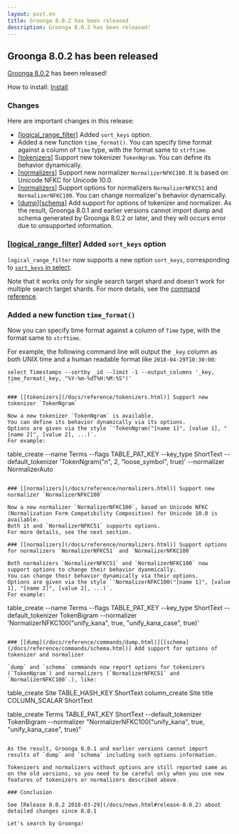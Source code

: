 ```yaml
---
layout: post.en
title: Groonga 8.0.2 has been released
description: Groonga 8.0.2 has been released!
---
```


## Groonga 8.0.2 has been released

[Groonga 8.0.2](/docs/news.html#release-8.0.2) has been released!

How to install: [Install](/docs/install.html)

### Changes

Here are important changes in this release:

  * [[logical_range_filter](/docs/reference/commands/logical_range_filter.html)] Added `sort_keys` option.
  * Added a new function `time_format()`. You can specify time format against a column of `Time` type, with the format same to `strftime`.
  * [[tokenizers](/docs/reference/tokenizers.html)] Support new tokenizer `TokenNgram`. You can define its behavior dynamically.
  * [[normalizers](/docs/reference/normalizers.html)] Support new normalizer `NormalizerNFKC100`. It is based on Unicode NFKC for Unicode 10.0.
  * [[normalizers](/docs/reference/normalizers.html)] Support options for normalizers `NormalizerNFKC51` and `NormalizerNFKC100`. You can change normalizer's behavior dynamically.
  * [[dump](/docs/reference/commands/dump.html)][[schema](/docs/reference/commands/schema.html)] Add support for options of tokenizer and normalizer. As the result, Groonga 8.0.1 and earlier versions cannot import dump and schema generated by Groonga 8.0.2 or later, and they will occurs error due to unsupported information.


### [[logical_range_filter](/docs/reference/commands/logical_range_filter.html)] Added `sort_keys` option

`logical_range_filter` now supports a new option `sort_keys`, corresponding to [`sort_keys` in select](/docs/reference/commands/select.html#select-sort-keys).

Note that it works only for single search target shard and doesn't work for multiple search target shards.
For more details, see the [command reference](/docs/reference/commands/logical_range_filter.html#sort-keys).

### Added a new function `time_format()`

Now you can specify time format against a column of `Time` type, with the format same to `strftime`.

For example, the following command line will output the `_key` column as both UNIX time and a human readable format like `2018-04-29T10:30:00`:

```
select Timestamps --sortby _id --limit -1 --output_columns '_key, time_format(_key, "%Y-%m-%dT%H:%M:%S")'
``

### [[tokenizers](/docs/reference/tokenizers.html)] Support new tokenizer `TokenNgram`

Now a new tokenizer `TokenNgram` is available.
You can define its behavior dynamically via its options.
Options are given via the style `'TokenNgram("[name 1]", [value 1], "[name 2]", [value 2], ...)`.
For example:

```
table_create --name Terms --flags TABLE_PAT_KEY --key_type ShortText --default_tokenizer 'TokenNgram("n", 2, "loose_symbol", true)' --normalizer NormalizerAuto
```

### [[normalizers](/docs/reference/normalizers.html)] Support new normalizer `NormalizerNFKC100`

Now a new normalizer `NormalizerNFKC100`, based on Unicode NFKC (Normalization Form Compatibility Composition) for Unicode 10.0 is available.
Both it and `NormalizerNFKC51` supports options.
For more details, see the next section.

### [[normalizers](/docs/reference/normalizers.html)] Support options for normalizers `NormalizerNFKC51` and `NormalizerNFKC100`

Both normalizers `NormalizerNFKC51` and `NormalizerNFKC100` now support options to change their behavior dyanmically.
You can change their behavior dynamically via their options.
Options are given via the style `'NormalizerNFKC100("[name 1]", [value 1], "[name 2]", [value 2], ...)`.
For example:

```
table_create --name Terms --flags TABLE_PAT_KEY --key_type ShortText --default_tokenizer TokenBigram --normalizer 'NormalizerNFKC100("unify_kana", true, "unify_kana_case", true)'
```

### [[dump](/docs/reference/commands/dump.html)][[schema](/docs/reference/commands/schema.html)] Add support for options of tokenizer and normalizer

`dump` and `schema` commands now report options for tokenizers (`TokenNgram`) and normalizers (`NormalizerNFKC51` and `NormalizerNFKC100`.), like:

```
table_create Site TABLE_HASH_KEY ShortText
column_create Site title COLUMN_SCALAR ShortText

table_create Terms TABLE_PAT_KEY ShortText --default_tokenizer TokenBigram --normalizer "NormalizerNFKC100(\"unify_kana\", true, \"unify_kana_case\", true)"
```

As the result, Groonga 8.0.1 and earlier versions cannot import results of `dump` and `schema` including such options information.

Tokenizers and normalizers without options are still reported same as on the old versions, so you need to be careful only when you use new features of tokenizers or normalizers described above.

### Conclusion

See [Release 8.0.2 2018-03-29](/docs/news.html#release-8.0.2) about detailed changes since 8.0.1

Let's search by Groonga!
